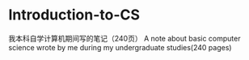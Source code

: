 # Introduction-to-CS
我本科自学计算机期间写的笔记（240页）
A note about basic computer science wrote by me during my undergraduate studies(240 pages)
